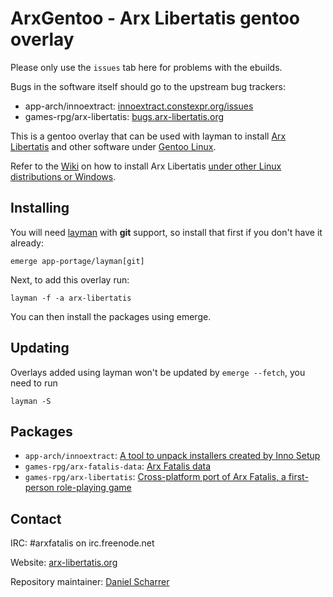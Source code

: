 # ArxGentoo - Arx Libertatis gentoo overlay

Please only use the `issues` tab here for problems with the ebuilds.

Bugs in the software itself should go to the upstream bug trackers:

* app-arch/innoextract: [innoextract.constexpr.org/issues](https://innoextract.constexpr.org/issues)
* games-rpg/arx-libertatis: [bugs.arx-libertatis.org](https://bugs.arx-libertatis.org/)

This is a gentoo overlay that can be used with layman to install [Arx Libertatis](https://arx-libertatis.org/) and other software under [Gentoo Linux](https://gentoo.org/).

Refer to the [Wiki](https://wiki.arx-libertatis.org/) on how to install Arx Libertatis [under other Linux distributions or Windows](https://wiki.arx-libertatis.org/Download_and_installation).

## Installing

You will need [layman](http://layman.sourceforge.net/) with **git** support, so install that first if you don't have it already:

    emerge app-portage/layman[git]

Next, to add this overlay run:

    layman -f -a arx-libertatis

You can then install the packages using emerge.

## Updating

Overlays added using layman won't be updated by `emerge --fetch`, you need to run

    layman -S

## Packages

* `app-arch/innoextract`: [A tool to unpack installers created by Inno Setup](https://constexpr.org/innoextract/)
* `games-rpg/arx-fatalis-data`: [Arx Fatalis data](https://web.archive.org/web/20180201053030/https://www.arkane-studios.com/uk/arx.php)
* `games-rpg/arx-libertatis`: [Cross-platform port of Arx Fatalis, a first-person role-playing game](https://arx-libertatis.org/)

## Contact

IRC: \#arxfatalis on irc.freenode.net

Website: [arx-libertatis.org](https://arx-libertatis.org/)

Repository maintainer: [Daniel Scharrer](https://constexpr.org/)
